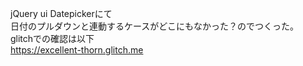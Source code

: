 
jQuery ui Datepickerにて  
日付のプルダウンと連動するケースがどこにもなかった？のでつくった。  
glitchでの確認は以下  
https://excellent-thorn.glitch.me
